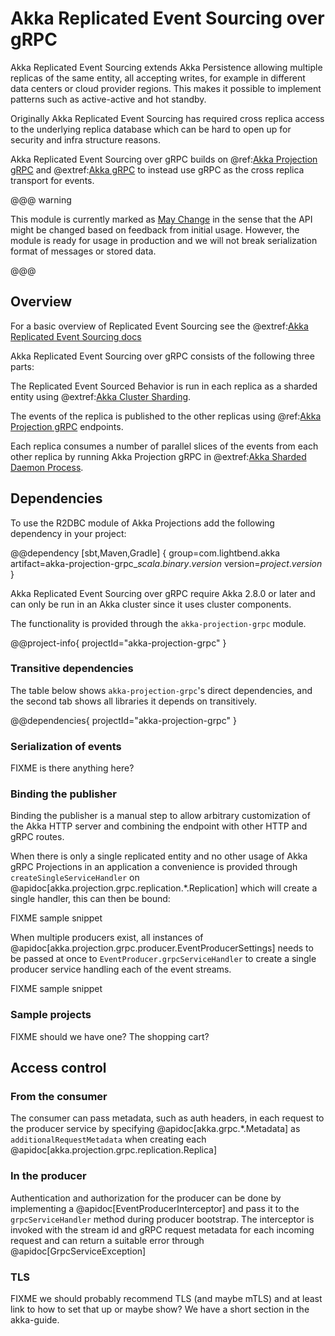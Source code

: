 # Akka Replicated Event Sourcing over gRPC

Akka Replicated Event Sourcing extends Akka Persistence allowing multiple replicas of the same entity, all accepting
writes, for example in different data centers or cloud provider regions. This makes it possible to implement patterns 
such as active-active and hot standby. 

Originally Akka Replicated Event Sourcing has required cross replica access to the underlying replica database which
can be hard to open up for security and infra structure reasons.

Akka Replicated Event Sourcing over gRPC builds on @ref:[Akka Projection gRPC](grpc.md) and @extref:[Akka gRPC](akka-grpc:index.html)  to instead use gRPC as the cross replica transport for events.

@@@ warning

This module is currently marked as [May Change](https://doc.akka.io/docs/akka/current/common/may-change.html)
in the sense that the API might be changed based on feedback from initial usage.
However, the module is ready for usage in production and we will not break serialization format of
messages or stored data.

@@@

## Overview

For a basic overview of Replicated Event Sourcing see the @extref:[Akka Replicated Event Sourcing docs](akka:typed/replicated-eventsourcing.html)

Akka Replicated Event Sourcing over gRPC consists of the following three parts:

The Replicated Event Sourced Behavior is run in each replica as a sharded entity using @extref:[Akka Cluster Sharding](akka:typed/cluster-sharding.html).

The events of the replica is published to the other replicas using @ref:[Akka Projection gRPC](grpc.md) endpoints.

Each replica consumes a number of parallel slices of the events from each other replica by running Akka Projection gRPC
in @extref:[Akka Sharded Daemon Process](akka:typed/cluster-sharded-daemon-process.html).



## Dependencies

To use the R2DBC module of Akka Projections add the following dependency in your project:

@@dependency [sbt,Maven,Gradle] {
group=com.lightbend.akka
artifact=akka-projection-grpc_$scala.binary.version$
version=$project.version$
}

Akka Replicated Event Sourcing over gRPC require Akka 2.8.0 or later and can only be run in an Akka cluster since it uses cluster components.

The functionality is provided through the `akka-projection-grpc` module. 

@@project-info{ projectId="akka-projection-grpc" }

### Transitive dependencies

The table below shows `akka-projection-grpc`'s direct dependencies, and the second tab shows all libraries it depends on transitively.

@@dependencies{ projectId="akka-projection-grpc" }


### Serialization of events

FIXME is there anything here?

### Binding the publisher

Binding the publisher is a manual step to allow arbitrary customization of the Akka HTTP server and combining the endpoint
with other HTTP and gRPC routes.

When there is only a single replicated entity and no other usage of Akka gRPC Projections in an application a 
convenience is provided through `createSingleServiceHandler` on @apidoc[akka.projection.grpc.replication.*.Replication] which
will create a single handler, this can then be bound:

FIXME sample snippet

When multiple producers exist, all instances of @apidoc[akka.projection.grpc.producer.EventProducerSettings] needs to
be passed at once to `EventProducer.grpcServiceHandler` to create a single producer service handling each of the event
streams.

FIXME sample snippet


### Sample projects

FIXME should we have one? The shopping cart?

## Access control

### From the consumer

The consumer can pass metadata, such as auth headers, in each request to the producer service by specifying @apidoc[akka.grpc.*.Metadata] as `additionalRequestMetadata` when creating each @apidoc[akka.projection.grpc.replication.Replica]

### In the producer

Authentication and authorization for the producer can be done by implementing a @apidoc[EventProducerInterceptor] and pass
it to the `grpcServiceHandler` method during producer bootstrap. The interceptor is invoked with the stream id and
gRPC request metadata for each incoming request and can return a suitable error through @apidoc[GrpcServiceException]

### TLS

FIXME we should probably recommend TLS (and maybe mTLS) and at least link to how to set that up or maybe show? We have a short section in the akka-guide.